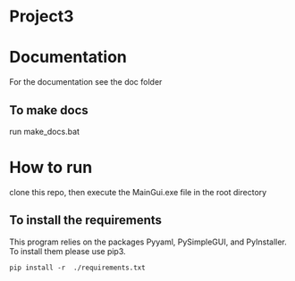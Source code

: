 # Project3


# Documentation

For the documentation see the doc folder

## To make docs

run make_docs.bat

# How to run 

clone this repo, then execute the MainGui.exe file in the root directory


## To install the requirements

This program relies on the packages Pyyaml, PySimpleGUI, and PyInstaller. To install them please use pip3. 

```shell
pip install -r  ./requirements.txt
```
